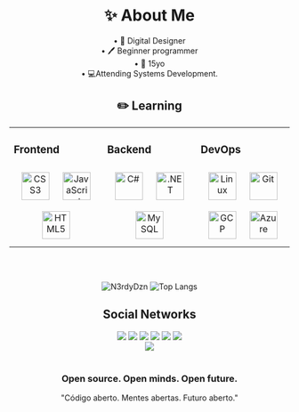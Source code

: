 <div align="center">  
<h1>✨ About Me</h1>
<a>• 🎨 Digital Designer</a><br>
<a>• 🖊️ Beginner programmer</a><br> 
<a>• 📅 15yo</a><br>
<a>• 💻Attending Systems Development.</a>

  
## ✏️ Learning
<table><tr><td valign="top" width="33%">



### Frontend  
<div align="center">  
<img style="margin: 10px" src="https://profilinator.rishav.dev/skills-assets/css3-original-wordmark.svg" alt="CSS3" height="50" />  
<img style="margin: 10px" src="https://profilinator.rishav.dev/skills-assets/javascript-original.svg" alt="JavaScript" height="50" />  
<img style="margin: 10px" src="https://profilinator.rishav.dev/skills-assets/html5-original-wordmark.svg" alt="HTML5" height="50" />  
</div>

</td><td valign="top" width="33%">



### Backend  
<div align="center">  
<img style="margin: 10px" src="https://profilinator.rishav.dev/skills-assets/csharp-original.svg" alt="C#" height="50" />  
<img style="margin: 10px" src="https://profilinator.rishav.dev/skills-assets/dot-net-original-wordmark.svg" alt=".NET" height="50" />  
<img style="margin: 10px" src="https://profilinator.rishav.dev/skills-assets/mysql-original-wordmark.svg" alt="MySQL" height="50" />  
</div>

</td><td valign="top" width="33%">



### DevOps  
<div align="center">  
<img style="margin: 10px" src="https://profilinator.rishav.dev/skills-assets/linux-original.svg" alt="Linux" height="50" />  
<img style="margin: 10px" src="https://profilinator.rishav.dev/skills-assets/git-scm-icon.svg" alt="Git" height="50" />  
<img style="margin: 10px" src="https://profilinator.rishav.dev/skills-assets/google_cloud-icon.svg" alt="GCP" height="50" />  
<img style="margin: 10px" src="https://profilinator.rishav.dev/skills-assets/microsoft_azure-icon.svg" alt="Azure" height="50" />  
</div>
</td></tr></table>  
<br/>  
<h2></h2>
  
</div>

<div align="center">  
  
![N3rdyDzn](https://github-readme-stats.vercel.app/api?username=n3rdydzn&show_icons=true&theme=dark) ![Top Langs](https://github-readme-stats.vercel.app/api/top-langs/?username=n3rdydzn&theme=dark)
</div>
<div align="center">
<h2>Social Networks</h2>
<a href="https://t.me/n3rdydzn"><img src="https://img.shields.io/badge/Telegram-2CA5E0?style=for-the-badge&logo=telegram&logoColor=white"></a>
<a href="https://twitter.com/n3rdydesigner"><img src="https://img.shields.io/badge/Twitter-1DA1F2?style=for-the-badge&logo=twitter&logoColor=white"></a>
<a href="https://instagram.com/n3rdydesigner"><img src="https://img.shields.io/badge/Instagram-E4405F?style=for-the-badge&logo=instagram&logoColor=white"></a>
<a href=""><img src="https://img.shields.io/badge/Discord-7289DA?style=for-the-badge&logo=discord&logoColor=white"></a>
<a href="https://www.youtube.com/c/N3rdy/channels?view=49&shelf_id=3"><img src="https://img.shields.io/badge/YouTube-FF0000?style=for-the-badge&logo=youtube&logoColor=white"></a>
<a href="https://twitch.tv/n3rdydzn"><img src="https://img.shields.io/badge/Twitch-9146FF?style=for-the-badge&logo=twitch&logoColor=white"></a>
  
<div align="center">
<img src="https://komarev.com/ghpvc/?username=n3rdydzn&&style=flat-square" align="center" />
</div>  

<br />

  <div align="center">
    <h3>Open source. Open minds. Open future.</h3>
    <p>"Código aberto. Mentes abertas. Futuro aberto."</p>
  </div>
